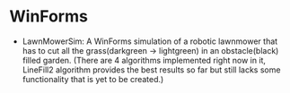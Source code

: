 # WinForms
- LawnMowerSim: A WinForms simulation of a robotic lawnmower that has to cut all the grass(darkgreen -> lightgreen) in an obstacle(black) filled garden. (There are 4 algorithms implemented right now in it, LineFill2 algorithm provides the best results so far but still lacks some functionality that is yet to be created.)
